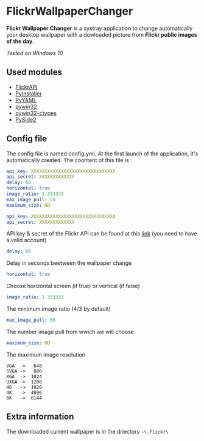 # FlickrWallpaperChanger
**Flickr Wallpaper Changer** is a systray application to change automatically your desktop 
wallpaper with a dowloaded picture from **Flickr public images of the day**.

_Tested on Windows 10_

## Used modules
* [FlickrAPI](https://stuvel.eu/software/flickrapi/)
* [PyInstaller](https://www.pyinstaller.org/)
* [PyYAML](https://github.com/yaml/pyyaml)
* [pywin32](https://github.com/mhammond/pywin32)
* [pywin32-ctypes](https://github.com/enthought/pywin32-ctypes)
* [PySide2](https://wiki.qt.io/Qt_for_Python)

## Config file
The config file is named config.yml.
At the first launch of the application, it's automatically created.
The coontent of this file is :

```YAML
api_key: XXXXXXXXXXXXXXXXXXXXXXXXXXXXXXX
api_secret: XXXXXXXXXXXXX
delay: 60
horizontal: true
image_ratio: 1.333333
max_image_pull: 50
maximum_size: HD
```

```YAML
api_key: XXXXXXXXXXXXXXXXXXXXXXXXXXXXXXX
api_secret: XXXXXXXXXXXXX
```
API key & secret of the Flickr API can be found at this [link](https://www.flickr.com/services/api/keys/) (you need to have a valid account)

```YAML
delay: 60
```
Delay in seconds beetween the wallpaper change

```YAML
horizontal: true
```
Choose horizontal screen (if true) or vertical (if false)

```YAML
image_ratio: 1.333333
```
The minimum image ratio (4/3 by default)

```YAML
max_image_pull: 50
```
The number image pull from wwich we will choose

```YAML
maximum_size: HD
```
The maximum image resolution
```
VGA  ->   640
SVGA ->   800
XGA  ->  1024
UXGA ->  1200
HD   ->  1920
4K   ->  4096
6K   ->  6144
```

## Extra information
The downloaded current wallpaper is in the driectory `~\.flickr\`